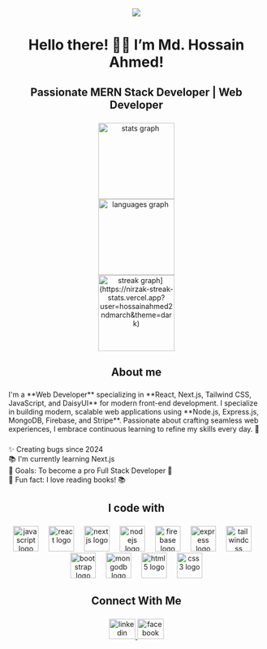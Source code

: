 <div align="center">
  <img height="" src="https://github.com/user-attachments/assets/73491981-86fc-4cdd-a27d-7dc5c74f2b0f"  />
</div>

###

<h1 align="center">Hello there! 👋🏽 I’m Md. Hossain Ahmed!</h1>

###

<h2 align="center">Passionate MERN Stack Developer | Web Developer</h2>

###

<div align="center">
  <img src="https://github-readme-stats.vercel.app/api?username=hossainahmed2ndmarch&hide_title=false&hide_rank=false&show_icons=true&include_all_commits=true&count_private=true&disable_animations=false&theme=dracula&locale=en&hide_border=false&order=1" height="150" alt="stats graph" /> <br>
  <img src="https://github-readme-stats.vercel.app/api/top-langs?username=hossainahmed2ndmarch&locale=en&hide_title=false&layout=compact&card_width=320&langs_count=5&theme=dracula&hide_border=false&order=2" height="150" alt="languages graph" /> <br>
  <img src="[https://streak-stats.demolab.com?user=hossainahmed2ndmarch&locale=en&mode=daily&hide_border=false&border_radius=5&order=3" height="150" alt="streak graph](https://nirzak-streak-stats.vercel.app?user=hossainahmed2ndmarch&theme=dark)"  />
</div>

###

<h2 align="center">About me</h2>

###

<p align="left">I'm a **Web Developer** specializing in **React, Next.js, Tailwind CSS, JavaScript, and DaisyUI** for modern front-end development. I specialize in building modern, scalable web applications using **Node.js, Express.js, MongoDB, Firebase, and Stripe**. Passionate about crafting seamless web experiences, I embrace continuous learning to refine my skills every day. 🚀</p>

###

<p align="left">✨ Creating bugs since 2024<br>📚 I'm currently learning Next.js<br>🎯 Goals: To become a pro Full Stack Developer 🚀<br>🎲 Fun fact: I love reading books! 📚</p>

###

<h2 align="center">I code with</h2>

###

<div align="center">
  <img src="https://skillicons.dev/icons?i=js" height="50" alt="javascript logo"  />
  <img width="12" />
  <img src="https://cdn.jsdelivr.net/gh/devicons/devicon/icons/react/react-original.svg" height="50" alt="react logo"  />
  <img width="12" />
  <img src="https://cdn.jsdelivr.net/gh/devicons/devicon/icons/nextjs/nextjs-original.svg" height="50" alt="nextjs logo"  />
  <img width="12" />
  <img src="https://cdn.jsdelivr.net/gh/devicons/devicon/icons/nodejs/nodejs-original.svg" height="50" alt="nodejs logo"  />
  <img width="12" />
  <img src="https://cdn.jsdelivr.net/gh/devicons/devicon/icons/firebase/firebase-plain.svg" height="50" alt="firebase logo"  />
  <img width="12" />
  <img src="https://cdn.jsdelivr.net/gh/devicons/devicon/icons/express/express-original.svg" height="50" alt="express logo"  />
  <img width="12" />
  <img src="https://cdn.jsdelivr.net/gh/devicons/devicon/icons/tailwindcss/tailwindcss-original-wordmark.svg" height="50" alt="tailwindcss logo"  />
  <img width="12" />
  <img src="https://cdn.jsdelivr.net/gh/devicons/devicon/icons/bootstrap/bootstrap-original.svg" height="50" alt="bootstrap logo"  />
  <img width="12" />
  <img src="https://cdn.jsdelivr.net/gh/devicons/devicon/icons/mongodb/mongodb-original.svg" height="50" alt="mongodb logo"  />
  <img width="12" />
  <img src="https://cdn.jsdelivr.net/gh/devicons/devicon/icons/html5/html5-original.svg" height="50" alt="html5 logo"  />
  <img width="12" />
  <img src="https://cdn.jsdelivr.net/gh/devicons/devicon/icons/css3/css3-original.svg" height="50" alt="css3 logo"  />
</div>

###

<h2 align="center">Connect With Me</h2>

###

<div align="center">
  <a href="https://www.linkedin.com/in/md-hossain-ahmed-689b03318/" target="_blank">
    <img src="https://raw.githubusercontent.com/maurodesouza/profile-readme-generator/master/src/assets/icons/social/linkedin/default.svg" width="52" height="40" alt="linkedin logo"  />
  </a>
  <a href="https://www.facebook.com/89hossain/" target="_blank">
    <img src="https://raw.githubusercontent.com/maurodesouza/profile-readme-generator/master/src/assets/icons/social/facebook/default.svg" width="52" height="40" alt="facebook logo"  />
  </a>
</div>

###

